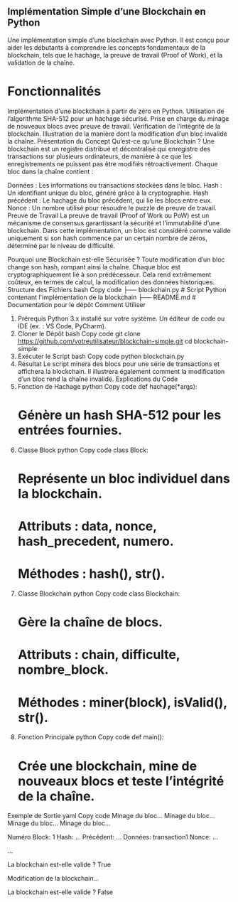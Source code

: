 ## Implémentation Simple d’une Blockchain en Python
Une implémentation simple d’une blockchain avec Python. Il est conçu pour aider les débutants à comprendre les concepts fondamentaux de la blockchain, tels que le hachage, la preuve de travail (Proof of Work), et la validation de la chaîne.

# Fonctionnalités
Implémentation d'une blockchain à partir de zéro en Python.
Utilisation de l’algorithme SHA-512 pour un hachage sécurisé.
Prise en charge du minage de nouveaux blocs avec preuve de travail.
Vérification de l’intégrité de la blockchain.
Illustration de la manière dont la modification d’un bloc invalide la chaîne.
Présentation du Concept
Qu’est-ce qu’une Blockchain ?
Une blockchain est un registre distribué et décentralisé qui enregistre des transactions sur plusieurs ordinateurs, de manière à ce que les enregistrements ne puissent pas être modifiés rétroactivement. Chaque bloc dans la chaîne contient :

Données : Les informations ou transactions stockées dans le bloc.
Hash : Un identifiant unique du bloc, généré grâce à la cryptographie.
Hash précédent : Le hachage du bloc précédent, qui lie les blocs entre eux.
Nonce : Un nombre utilisé pour résoudre le puzzle de preuve de travail.
Preuve de Travail
La preuve de travail (Proof of Work ou PoW) est un mécanisme de consensus garantissant la sécurité et l’immutabilité d’une blockchain. Dans cette implémentation, un bloc est considéré comme valide uniquement si son hash commence par un certain nombre de zéros, déterminé par le niveau de difficulté.

Pourquoi une Blockchain est-elle Sécurisée ?
Toute modification d’un bloc change son hash, rompant ainsi la chaîne.
Chaque bloc est cryptographiquement lié à son prédécesseur.
Cela rend extrêmement coûteux, en termes de calcul, la modification des données historiques.
Structure des Fichiers
bash
Copy code
├── blockchain.py      # Script Python contenant l'implémentation de la blockchain
├── README.md          # Documentation pour le dépôt
Comment Utiliser
1. Prérequis
Python 3.x installé sur votre système.
Un éditeur de code ou IDE (ex. : VS Code, PyCharm).
2. Cloner le Dépôt
bash
Copy code
git clone https://github.com/votreutilisateur/blockchain-simple.git
cd blockchain-simple
3. Exécuter le Script
bash
Copy code
python blockchain.py
4. Résultat
Le script minera des blocs pour une série de transactions et affichera la blockchain.
Il illustrera également comment la modification d’un bloc rend la chaîne invalide.
Explications du Code
1. Fonction de Hachage
python
Copy code
def hachage(*args):
    # Génère un hash SHA-512 pour les entrées fournies.
2. Classe Block
python
Copy code
class Block:
    # Représente un bloc individuel dans la blockchain.
    # Attributs : data, nonce, hash_precedent, numero.
    # Méthodes : hash(), __str__().
3. Classe Blockchain
python
Copy code
class Blockchain:
    # Gère la chaîne de blocs.
    # Attributs : chain, difficulte, nombre_block.
    # Méthodes : miner(block), isValid(), __str__().
4. Fonction Principale
python
Copy code
def main():
    # Crée une blockchain, mine de nouveaux blocs et teste l’intégrité de la chaîne.
Exemple de Sortie
yaml
Copy code
Minage du bloc...
Minage du bloc...
Minage du bloc...
Minage du bloc...

Numéro Block: 1
Hash: ...
Précédent: ...
Données: transaction1
Nonce: ...

...

La blockchain est-elle valide ? True

Modification de la blockchain...

La blockchain est-elle valide ? False
